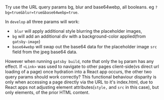 Try use the URL query params bg, blur and base64webp, all booleans. eg `?bg=true&blur=true&base64webp=true`. 

In `develop` all three params will work:

- ` blur` will apply additional style blurring the placeholder images, 
- `bg` will add an additional div with a background-color applied(from `gatsby-image`)
- `base64webp` will swap out the base64 data for the placeholder image `src` field from the jpeg base64 data.

However when running `gatsby build`, note that only the `bg` param has any effect. If `<Link>` was used to navigate to other pages client-side(vs direct url loading of a page) once hydration into a React app occurs, the other two query params should work correctly? This functional behaviour disparity is only when accessing a page directly via the URL to it's index.html, due to React apps not adjusting element attributes(`style,` and `src` in this case), but only elements, of the prior HTML content.